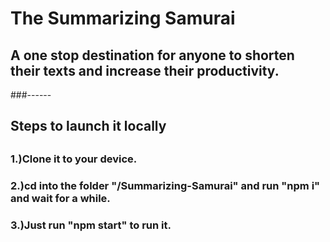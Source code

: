 <h1>The Summarizing Samurai</h1>
<h2>A one stop destination for anyone to shorten their texts and increase their productivity.</h2>
###------
<h2>Steps to launch it locally<h2>
  <h3>1.)Clone it to your device.</h3>
  <h3>2.)cd into the folder "/Summarizing-Samurai" and run "npm i" and wait for a while.</h3>
  <h3>3.)Just run "npm start" to run it.</h3>
